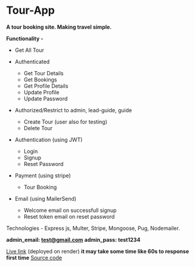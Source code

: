 # Tour-App
**A tour booking site. Making travel simple.**

**Functionality -**
 -  Get All Tour
 - Authenticated 
    - Get Tour Details 
    - Get Bookings 
    - Get Profile Details 
    - Update Profile 
    - Update Password
	
- Authorized/Restrict to admin, lead-guide, guide 
	- Create Tour (user also for testing)
	- Delete Tour
  
 - Authentication (using JWT) 
	 - Login 
	 - Signup 
	 - Reset Password
 
- Payment (using stripe) 
	- Tour Booking

- Email (using MailerSend)
	- Welcome email on successfull signup
	- Reset token email on reset password 

Technologies - Express js, Multer, Stripe, Mongoose, Pug, Nodemailer.
  
**admin_email: test@gmail.com**
**admin_pass: test1234**

[Live link](https://tour-app-zt4w.onrender.com/) (deployed on render) **it may take some time like 60s to response first time**
[Source code](https://github.com/momynul-islam/Tour-App)
